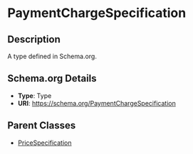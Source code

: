 # PaymentChargeSpecification

## Description
A type defined in Schema.org.

## Schema.org Details
- **Type**: Type
- **URI**: https://schema.org/PaymentChargeSpecification

## Parent Classes
- [PriceSpecification](../PriceSpecification.md)

